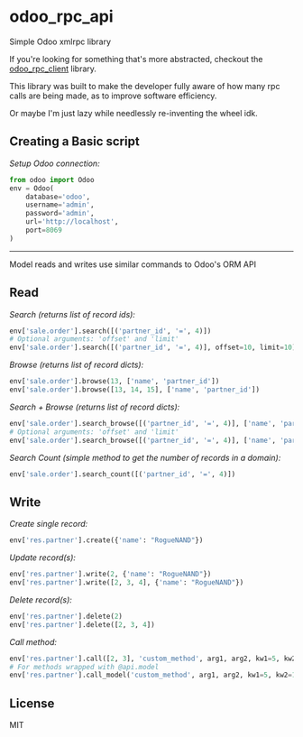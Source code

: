 # odoo_rpc_api
Simple Odoo xmlrpc library

If you're looking for something that's more abstracted, checkout the [odoo_rpc_client](https://pypi.org/project/odoo-rpc-client/) library.

This library was built to make the developer fully aware of how many rpc calls are being made, as to improve software efficiency.

Or maybe I'm just lazy while needlessly re-inventing the wheel idk.


Creating a Basic script
----

<i>Setup Odoo connection:</i>
```python
from odoo import Odoo
env = Odoo(
    database='odoo',
    username='admin',
    password='admin',
    url='http://localhost',
    port=8069
)
```
---
Model reads and writes use similar commands to Odoo's ORM API

Read
----
<i>Search (returns list of record ids):</i>
```python
env['sale.order'].search([('partner_id', '=', 4)])
# Optional arguments: 'offset' and 'limit'
env['sale.order'].search([('partner_id', '=', 4)], offset=10, limit=10)
```
<i>Browse (returns list of record dicts):</i>
```python
env['sale.order'].browse(13, ['name', 'partner_id'])
env['sale.order'].browse([13, 14, 15], ['name', 'partner_id'])
```
<i>Search + Browse (returns list of record dicts):</i>
```python
env['sale.order'].search_browse([('partner_id', '=', 4)], ['name', 'partner_id'])
# Optional arguments: 'offset' and 'limit'
env['sale.order'].search_browse([('partner_id', '=', 4)], ['name', 'partner_id'], offset=10, limit=10)
```
<i>Search Count (simple method to get the number of records in a domain):</i>
```python
env['sale.order'].search_count([('partner_id', '=', 4)])
```

Write
----
<i>Create single record:</i>
```python
env['res.partner'].create({'name': "RogueNAND"})
```
<i>Update record(s):</i>
```python
env['res.partner'].write(2, {'name': "RogueNAND"})
env['res.partner'].write([2, 3, 4], {'name': "RogueNAND"})
```
<i>Delete record(s):</i>
```python
env['res.partner'].delete(2)
env['res.partner'].delete([2, 3, 4])
```
<i>Call method:</i>
```python
env['res.partner'].call([2, 3], 'custom_method', arg1, arg2, kw1=5, kw2=12)
# For methods wrapped with @api.model
env['res.partner'].call_model('custom_method', arg1, arg2, kw1=5, kw2=12)
```

License
----

MIT
